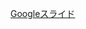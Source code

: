 
[Googleスライド](https://docs.google.com/presentation/d/1uQLFX-_HAIQ3dOmPT9cF2OmMBKuNnNJvYxoYrJgEeIA/edit#slide=id.p)